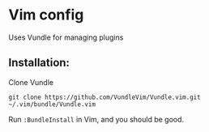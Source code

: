 # Vim config
Uses Vundle for managing plugins

## Installation:
Clone Vundle
```
git clone https://github.com/VundleVim/Vundle.vim.git ~/.vim/bundle/Vundle.vim
```

Run `:BundleInstall` in Vim, and you should be good.
